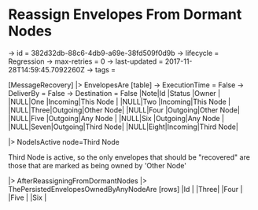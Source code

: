 # Reassign Envelopes From Dormant Nodes

-> id = 382d32db-88c6-4db9-a69e-38fd509f0d9b
-> lifecycle = Regression
-> max-retries = 0
-> last-updated = 2017-11-28T14:59:45.7092260Z
-> tags = 

[MessageRecovery]
|> EnvelopesAre
    [table]
    -> ExecutionTime = False
    -> DeliverBy = False
    -> Destination = False
    |Note|Id   |Status  |Owner     |
    |NULL|One  |Incoming|This Node |
    |NULL|Two  |Incoming|This Node |
    |NULL|Three|Outgoing|Other Node|
    |NULL|Four |Outgoing|Other Node|
    |NULL|Five |Outgoing|Any Node  |
    |NULL|Six  |Outgoing|Any Node  |
    |NULL|Seven|Outgoing|Third Node|
    |NULL|Eight|Incoming|Third Node|

|> NodeIsActive node=Third Node

Third Node is active, so the only envelopes that should be "recovered" are those that are marked as being owned by 'Other Node'

|> AfterReassigningFromDormantNodes
|> ThePersistedEnvelopesOwnedByAnyNodeAre
    [rows]
    |Id   |
    |Three|
    |Four |
    |Five |
    |Six  |

~~~
